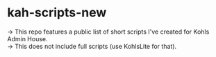 # kah-scripts-new
-> This repo features a public list of short scripts I've created for Kohls Admin House. <br>
-> This does not include full scripts (use KohlsLite for that). <br>
